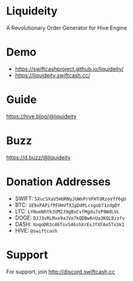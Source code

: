 # Liquideity
A Revolutionary Order Generator for Hive Engine

# Demo
* https://swiftcashproject.github.io/liquideity/
* https://liquideity.swiftcash.cc/

# Guide
https://hive.blog/@liquideity

# Buzz
https://d.buzz/@liquideity

# Donation Addresses
* SWIFT: `SXucSXaV5HURNyJUWnPrVFHTdRzoVff6gU`
* BTC: `1E9xPAPifPFHmVTX1pDdPLcsgub71zdpDY`
* LTC: `LYNueNhYk3VM2J9gBxCvfMgdu7xP9WdLVL`
* DOGE: `DJJ3vRLMxo9aJVe7kQDBw6nUa3KQL8zzfv`
* DASH: `XoqoDR3cd6TsvS46shXrEsJfXFAo5TsSk1`
* HIVE: `@swiftcash`

# Support
For support, join http://discord.swiftcash.cc
